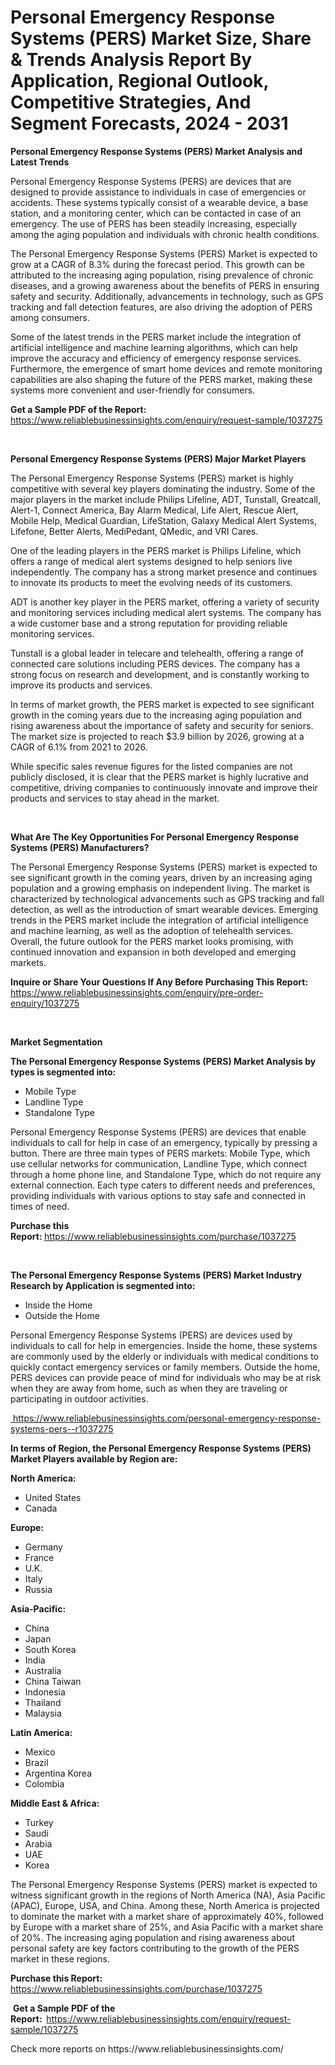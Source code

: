 <p><h1>Personal Emergency Response Systems (PERS) Market Size, Share & Trends Analysis Report By Application, Regional Outlook, Competitive Strategies, And Segment Forecasts, 2024 - 2031</h1></p><p><strong>Personal Emergency Response Systems (PERS) Market Analysis and Latest Trends</strong></p>
<p><p>Personal Emergency Response Systems (PERS) are devices that are designed to provide assistance to individuals in case of emergencies or accidents. These systems typically consist of a wearable device, a base station, and a monitoring center, which can be contacted in case of an emergency. The use of PERS has been steadily increasing, especially among the aging population and individuals with chronic health conditions. </p><p>The Personal Emergency Response Systems (PERS) Market is expected to grow at a CAGR of 8.3% during the forecast period. This growth can be attributed to the increasing aging population, rising prevalence of chronic diseases, and a growing awareness about the benefits of PERS in ensuring safety and security. Additionally, advancements in technology, such as GPS tracking and fall detection features, are also driving the adoption of PERS among consumers. </p><p>Some of the latest trends in the PERS market include the integration of artificial intelligence and machine learning algorithms, which can help improve the accuracy and efficiency of emergency response services. Furthermore, the emergence of smart home devices and remote monitoring capabilities are also shaping the future of the PERS market, making these systems more convenient and user-friendly for consumers.</p></p>
<p><strong>Get a Sample PDF of the Report:&nbsp;</strong> <a href="https://www.reliablebusinessinsights.com/enquiry/request-sample/1037275">https://www.reliablebusinessinsights.com/enquiry/request-sample/1037275</a></p>
<p>&nbsp;</p>
<p><strong>Personal Emergency Response Systems (PERS) Major Market Players</strong></p>
<p><p>The Personal Emergency Response Systems (PERS) market is highly competitive with several key players dominating the industry. Some of the major players in the market include Philips Lifeline, ADT, Tunstall, Greatcall, Alert-1, Connect America, Bay Alarm Medical, Life Alert, Rescue Alert, Mobile Help, Medical Guardian, LifeStation, Galaxy Medical Alert Systems, Lifefone, Better Alerts, MediPedant, QMedic, and VRI Cares.</p><p>One of the leading players in the PERS market is Philips Lifeline, which offers a range of medical alert systems designed to help seniors live independently. The company has a strong market presence and continues to innovate its products to meet the evolving needs of its customers.</p><p>ADT is another key player in the PERS market, offering a variety of security and monitoring services including medical alert systems. The company has a wide customer base and a strong reputation for providing reliable monitoring services.</p><p>Tunstall is a global leader in telecare and telehealth, offering a range of connected care solutions including PERS devices. The company has a strong focus on research and development, and is constantly working to improve its products and services.</p><p>In terms of market growth, the PERS market is expected to see significant growth in the coming years due to the increasing aging population and rising awareness about the importance of safety and security for seniors. The market size is projected to reach $3.9 billion by 2026, growing at a CAGR of 6.1% from 2021 to 2026.</p><p>While specific sales revenue figures for the listed companies are not publicly disclosed, it is clear that the PERS market is highly lucrative and competitive, driving companies to continuously innovate and improve their products and services to stay ahead in the market.</p></p>
<p>&nbsp;</p>
<p><strong>What Are The Key Opportunities For Personal Emergency Response Systems (PERS) Manufacturers?</strong></p>
<p><p>The Personal Emergency Response Systems (PERS) market is expected to see significant growth in the coming years, driven by an increasing aging population and a growing emphasis on independent living. The market is characterized by technological advancements such as GPS tracking and fall detection, as well as the introduction of smart wearable devices. Emerging trends in the PERS market include the integration of artificial intelligence and machine learning, as well as the adoption of telehealth services. Overall, the future outlook for the PERS market looks promising, with continued innovation and expansion in both developed and emerging markets.</p></p>
<p><strong>Inquire or Share Your Questions If Any Before Purchasing This Report:</strong> <a href="https://www.reliablebusinessinsights.com/enquiry/pre-order-enquiry/1037275">https://www.reliablebusinessinsights.com/enquiry/pre-order-enquiry/1037275</a></p>
<p>&nbsp;</p>
<p><strong>Market Segmentation</strong></p>
<p><strong>The Personal Emergency Response Systems (PERS) Market Analysis by types is segmented into:</strong></p>
<p><ul><li>Mobile Type</li><li>Landline Type</li><li>Standalone Type</li></ul></p>
<p><p>Personal Emergency Response Systems (PERS) are devices that enable individuals to call for help in case of an emergency, typically by pressing a button. There are three main types of PERS markets: Mobile Type, which use cellular networks for communication, Landline Type, which connect through a home phone line, and Standalone Type, which do not require any external connection. Each type caters to different needs and preferences, providing individuals with various options to stay safe and connected in times of need.</p></p>
<p><strong>Purchase this Report:&nbsp;</strong><a href="https://www.reliablebusinessinsights.com/purchase/1037275">https://www.reliablebusinessinsights.com/purchase/1037275</a></p>
<p>&nbsp;</p>
<p><strong>The Personal Emergency Response Systems (PERS) Market Industry Research by Application is segmented into:</strong></p>
<p><ul><li>Inside the Home</li><li>Outside the Home</li></ul></p>
<p><p>Personal Emergency Response Systems (PERS) are devices used by individuals to call for help in emergencies. Inside the home, these systems are commonly used by the elderly or individuals with medical conditions to quickly contact emergency services or family members. Outside the home, PERS devices can provide peace of mind for individuals who may be at risk when they are away from home, such as when they are traveling or participating in outdoor activities.</p></p>
<p><a href="https://www.reliablebusinessinsights.com/personal-emergency-response-systems-pers--r1037275">&nbsp;https://www.reliablebusinessinsights.com/personal-emergency-response-systems-pers--r1037275</a></p>
<p><strong>In terms of Region, the Personal Emergency Response Systems (PERS) Market Players available by Region are:</strong></p>
<p>
    <p> <strong> North America: </strong>
        <ul>
            <li>United States</li>
            <li>Canada</li>
        </ul>
        </p> 
    <p> <strong> Europe: </strong>
        <ul>
            <li>Germany</li>
            <li>France</li>
            <li>U.K.</li>
            <li>Italy</li>
            <li>Russia</li>
        </ul>
        </p> 
    <p> <strong> Asia-Pacific: </strong>
        <ul>
            <li>China</li>
            <li>Japan</li>
            <li>South Korea</li>
            <li>India</li>
            <li>Australia</li>
            <li>China Taiwan</li>
            <li>Indonesia</li>
            <li>Thailand</li>
            <li>Malaysia</li>
        </ul>
        </p> 
    <p> <strong> Latin America: </strong>
        <ul>
            <li>Mexico</li>
            <li>Brazil</li>
            <li>Argentina Korea</li>
            <li>Colombia</li>
        </ul>
        </p> 
    <p> <strong> Middle East & Africa: </strong>
        <ul>
            <li>Turkey</li>
            <li>Saudi</li>
            <li>Arabia</li>
            <li>UAE</li>
            <li>Korea</li>
        </ul>
    </p>
    </p>
<p><p>The Personal Emergency Response Systems (PERS) market is expected to witness significant growth in the regions of North America (NA), Asia Pacific (APAC), Europe, USA, and China. Among these, North America is projected to dominate the market with a market share of approximately 40%, followed by Europe with a market share of 25%, and Asia Pacific with a market share of 20%. The increasing aging population and rising awareness about personal safety are key factors contributing to the growth of the PERS market in these regions.</p></p>
<p><strong>Purchase this Report: </strong><a href="https://www.reliablebusinessinsights.com/purchase/1037275">https://www.reliablebusinessinsights.com/purchase/1037275</a></p>
<p>&nbsp;<strong>Get a Sample PDF of the Report:&nbsp;&nbsp;</strong><a href="https://www.reliablebusinessinsights.com/enquiry/request-sample/1037275">https://www.reliablebusinessinsights.com/enquiry/request-sample/1037275</a></p>
<p><strong></strong></p>
<p>Check more reports on https://www.reliablebusinessinsights.com/</p>